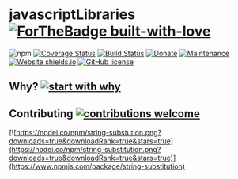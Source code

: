 # javascriptLibraries [![ForTheBadge built-with-love](http://ForTheBadge.com/images/badges/built-with-love.svg)](https://GitHub.com/StephanieCherubin/)
![npm](https://img.shields.io/npm/v/string-substitution?style=plastic)
[![Coverage Status](https://coveralls.io/repos/github/StephanieCherubin/javascriptLibraries/badge.svg?branch=master)](https://coveralls.io/github/StephanieCherubin/javascriptLibraries?branch=master)
[![Build Status](https://travis-ci.org/StephanieCherubin/javascriptLibraries.svg?branch=master)](https://travis-ci.org/StephanieCherubin/javascriptLibraries)
[![Donate](https://img.shields.io/badge/Donate-PayPal-green.svg)](seraphin.cherubin@gmail.com)
[![Maintenance](https://img.shields.io/badge/Maintained%3F-yes-green.svg)](https://github.com/StephanieCherubin/javascriptLibraries/graphs/commit-activity)
[![Website shields.io](https://img.shields.io/website-up-down-green-red/http/shields.io.svg)](http://shields.io/)
[![GitHub license](https://img.shields.io/github/license/StephanieCherubin/javascriptLibraries)](https://github.com/StephanieCherubin/javascriptLibraries/blob/master/LICENSE)

## Why? [![start with why](https://img.shields.io/badge/start%20with-why%3F-brightgreen.svg?style=flat)](http://www.ted.com/talks/simon_sinek_how_great_leaders_inspire_action)

## Contributing [![contributions welcome](https://img.shields.io/badge/contributions-welcome-brightgreen.svg?style=flat)](https://github.com/dwyl/esta/issues)
[![https://nodei.co/npm/string-substution.png?downloads=true&downloadRank=true&stars=true](https://nodei.co/npm/string-substitution.png?downloads=true&downloadRank=true&stars=true)](https://www.npmjs.com/package/string-substitution)
